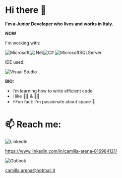 # Hi there 👋
<b>I'm a Junior Developer who lives and works in Italy.</b>


<b>NOW</b>

I'm working with:

![Microsoft](https://img.shields.io/badge/Microsoft-0078D4?style=for-the-badge&logo=microsoft&logoColor=white)![.Net](https://img.shields.io/badge/.NET-5C2D91?style=for-the-badge&logo=.net&logoColor=white)![C#](https://img.shields.io/badge/c%23-%23239120.svg?style=for-the-badge&logo=c-sharp&logoColor=white) ![MicrosoftSQLServer](https://img.shields.io/badge/Microsoft%20SQL%20Sever-CC2927?style=for-the-badge&logo=microsoft%20sql%20server&logoColor=white)

IDE used:

![Visual Studio](https://img.shields.io/badge/Visual%20Studio-5C2D91.svg?style=for-the-badge&logo=visual-studio&logoColor=white)

<b>BIO:</b>
-  I'm learning how to write efficient code
-  I like 🍕🍕 & 🍦🍦
- ⚡️Fun fact: I'm passionate about space 🚀

# 📫 Reach me:

![LinkedIn](https://img.shields.io/badge/linkedin-%230077B5.svg?style=for-the-badge&logo=linkedin&logoColor=white)

https://www.linkedin.com/in/camilla-arena-816984121/

![Outlook](https://img.shields.io/badge/Microsoft_Outlook-0078D4?style=for-the-badge&logo=microsoft-outlook&logoColor=white)

camilla.arena@hotmail.it


